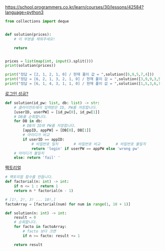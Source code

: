 https://school.programmers.co.kr/learn/courses/30/lessons/42584?language=python3

```py
from collections import deque


def solution(prices):
    # 이 부분을 채워주세요!

    return


prices = list(map(int, input().split()))
print(solution(prices))

print("정답 = [2, 1, 2, 1, 0] / 현재 풀이 값 = ",solution([6,9,5,7,4]))
print("정답 = [6, 2, 1, 3, 2, 1, 0] / 현재 풀이 값 = ",solution([3,9,9,3,5,7,2]))
print("정답 = [6, 1, 4, 3, 1, 1, 0] / 현재 풀이 값 = ",solution([1,5,3,6,7,6,5]))
```

[로그인 성공?](https://school.programmers.co.kr/learn/courses/30/lessons/120883)

```py
def solution(id_pw: list, db: list) -> str:
    # 클라이언트에서 입력받은 ID, PW를 저장합니다.
    [userID, userPW] = [id_pw[0], id_pw[1]]
    # DB를 순회합니다.
    for DB in db:
        # DB의 ID와 PW를 저장합니다.
        [appID, appPW] = [DB[0], DB[1]]
        # 아이디가 비교
        if userID == appID:
            # 비밀번호 일치       # 비밀번호 비교       # 비밀번호 불일치
            return 'login' if userPW == appPW else 'wrong pw'
    # 아이디가 불일치
    else: return 'fail' '
```

[팩토리얼](https://school.programmers.co.kr/learn/courses/30/lessons/120848)

```py
# 팩토리얼 함수를 만듭니다.
def factorial(n: int) -> int:
    if n <= 1 : return 1
    return n * factorial(n - 1)

# [1!, 2!, 3! ... 10!,]
factoArray = [factorial(num) for num in range(1, 10 + 1)]

def solution(n: int) -> int:
    result = 0
    # 순회합니다.
    for facto in factoArray:
        # facto 보다 크면
        if n >= facto: result += 1

    return result
```
